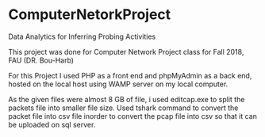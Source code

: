 # ComputerNetorkProject
Data Analytics for Inferring Probing Activities

This project was done for Computer Network Project class for Fall 2018, FAU (DR. Bou-Harb)

For this Project I used PHP as a front end and phpMyAdmin as a back end, hosted on the local host using WAMP server on my local computer.

As the given files were almost 8 GB of file, i used editcap.exe to split the packets file into smaller file size. Used tshark command to convert the packet file into csv file inorder to convert the pcap file into csv so that it can be uploaded on sql server.
